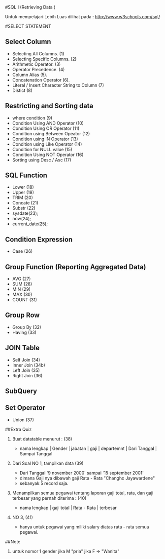 #SQL I (Retrieving Data ) 

Untuk mempelajari Lebih Luas dilihat pada : 
http://www.w3schools.com/sql/

#SELECT STATEMENT
## Select Column 
  - Selecting All Columns. (1)
  - Selecting Specific Columns. (2)
  - Arithmetic Operator. (3)
  - Operator Precedence. (4)
  - Column Alias (5).
  - Concatenation Operator (6).
  - Literal / Insert Character String to Column (7)
  - Distict (8)
  
## Restricting and Sorting data
  - where condition (9)
  - Condition Using AND Operator (10)
  - Condition Using OR Operator (11)
  - Condition using Between Opeator (12)
  - Condition using IN Operator (13)
  - Condition using Like Operator (14)
  - Condition for NULL value (15)
  - Condition Using NOT Operator (16)
  - Sorting using Desc / Asc (17)
  
## SQL Function
  - Lower (18)
  - Upper (19)
  - TRIM (20)
  - Concate (21)
  - Substr (22)
  - sysdate(23); 
  - now(24);
  - current_date(25);
 
## Condition Expression
  - Case (26)

## Group Function (Reporting Aggregated Data)
 - AVG (27)
 - SUM (28)
 - MIN (29)
 - MAX (30)
 - COUNT (31)

## Group Row
 - Group By (32)
 - Having (33)

## JOIN Table
 - Self Join (34)
 - Inner Join (34b)
 - Left Join (35)
 - Right Join (36)

## SubQuery
## Set Operator 
 - Union (37)
 
##Extra Quiz 
1. Buat datatable menurut : (38)
   * nama lengkap | Gender | jabatan | gaji | departemnt | Dari Tanggal | Sampai Tanggal 

2. Dari Soal NO 1, tampilkan data (39)
   * Dari Tanggal '9 november 2000' sampai '15 september 2001'
   * dimana Gaji nya dibawah gaji Rata - Rata "Changho Jayawardene"
   * sebanyak 5 record saja.   

3. Menampilkan semua pegawai tentang laporan gaji total, rata, dan gaji terbesar yang pernah diterima : (40)
	* nama lengkap | gaji total | Rata - Rata | terbesar

4. NO 3, (41)
	* hanya untuk pegawai yang miliki salary diatas rata - rata semua pegawai.
	
##Note 
1. untuk nomor 1 gender jika M "pria" jika F => "Wanita" 
